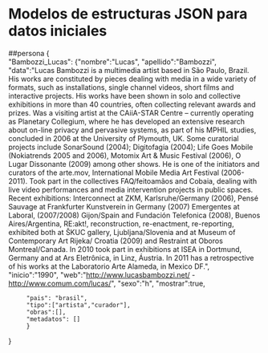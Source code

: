 # Modelos de estructuras JSON para datos iniciales


##persona
{	
		"Bambozzi_Lucas":
		{"nombre":"Lucas",
		 "apellido":"Bambozzi",
		 "data":"Lucas Bambozzi is a multimedia artist based in São Paulo, Brazil. His works are constituted by pieces dealing with media in a wide variety of formats, such as installations, single channel videos, short films and interactive projects. His works have been shown in solo and collective exhibitions in more than 40 countries, often collecting relevant awards and prizes. Was a visiting artist at the CAiiA-STAR Centre – currently operating as Planetary Collegium, where he has developed an extensive research about on-line privacy and pervasive systems, as part of his MPHIL studies, concluded in 2006 at the University of Plymouth, UK. Some curatorial projects include SonarSound (2004); Digitofagia (2004); Life Goes Mobile (Nokiatrends 2005 and 2006), Motomix Art & Music Festival (2006), O Lugar Dissonante (2009) among other shows. He is one of the initiators and curators of the arte.mov, International Mobile Media Art Festival (2006-2011). Took part in the collectives FAQ/feitoamãos and Cobaia, dealing with live video performances and media intervention projects in public spaces. Recent exhibitions: Interconnect at ZKM, Karlsruhe/Germany (2006), Pensé Sauvage at Frankfurter Kunstverein in Germany (2007) Emergentes at Laboral, (2007/2008) Gijon/Spain and Fundación Telefonica (2008), Buenos Aires/Argentina, RE:akt!, reconstruction, re-enactment, re-reporting, exhibited both at ŠKUC gallery, Ljubljana/Slovenia  and at Museum of Contemporary Art Rijeka/ Croatia (2009) and Restraint at Oboros Montreal/Canada. In 2010 took part in exhibitions at ISEA in Dortmund, Germany and at Ars Eletrônica, in Linz, Áustria. In 2011 has a retrospective of his works at the Laboratorio Arte Alameda, in Mexico DF.",
		 "inicio":"1990",
		 "web":"http://www.lucasbambozzi.net/ - http://www.comum.com/lucas/",
		 "sexo":"h",
		 "mostrar":true,
		 
		 "pais": "brasil",
		 "tipo":["artista","curador"],
		 "obras":[],
		 "metadatos": []
		 }
			
}